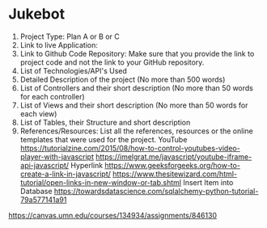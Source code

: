 # Jukebot

1. Project Type: Plan A or B or C
2. Link to live Application:
3. Link to Github Code Repository: Make sure that you provide the link to project code and not the link to your GitHub repository.
4. List of Technologies/API's Used
5. Detailed Description of the project (No more than 500 words)
6. List of Controllers and their short description (No more than 50 words for each controller)
7. List of Views and their short description (No more than 50 words for each view)
8. List of Tables, their Structure and short description
9. References/Resources: List all the references, resources or the online templates that were used for the project.
YouTube
https://tutorialzine.com/2015/08/how-to-control-youtubes-video-player-with-javascript
https://imelgrat.me/javascript/youtube-iframe-api-javascript/
Hyperlink
https://www.geeksforgeeks.org/how-to-create-a-link-in-javascript/
https://www.thesitewizard.com/html-tutorial/open-links-in-new-window-or-tab.shtml
Insert Item into Database
https://towardsdatascience.com/sqlalchemy-python-tutorial-79a577141a91

https://canvas.umn.edu/courses/134934/assignments/846130
